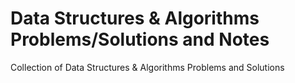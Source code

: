 # Data Structures & Algorithms Problems/Solutions and Notes
Collection of Data Structures &amp; Algorithms Problems and Solutions
